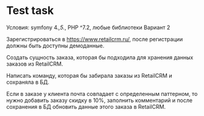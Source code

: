 Test task
===============

Условия: symfony 4.*,5.*, PHP ^7.2, любые библиотеки
Вариант 2

Зарегистрироваться в https://www.retailcrm.ru/, 
после регистрации должны быть доступны демоданные.

Создать сущность заказа, которая бы подходила для хранения данных заказов из RetailCRM.

Написать команду, которая бы забирала заказы из RetailCRM и сохраняла в БД.

Если в заказе у клиента почта совпадает с определенным паттерном, то нужно добавить заказу скидку в 10%, заполнить комментарий и после сохранения в БД обновить данные этого заказа в RetailCRM.
